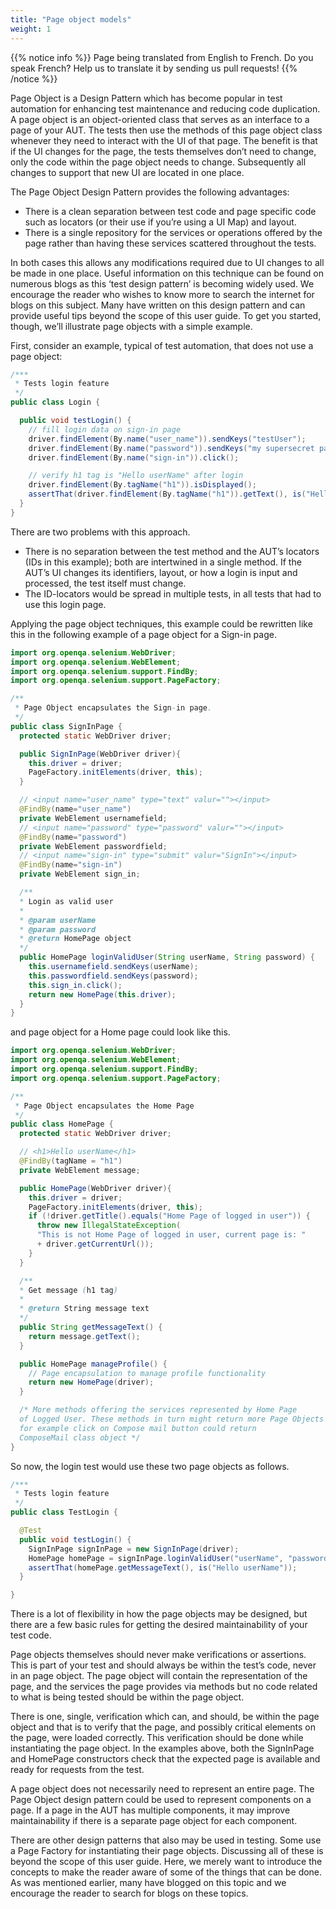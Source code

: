 ```yaml
---
title: "Page object models"
weight: 1
---
```


{{% notice info %}}
<i class="fas fa-language"></i> Page being translated from 
English to French. Do you speak French? Help us to translate
it by sending us pull requests!
{{% /notice %}}

Page Object is a Design Pattern which has become popular in test automation for
enhancing test maintenance and reducing code duplication. A page object is an
object-oriented class that serves as an interface to a page of your AUT. The
tests then use the methods of this page object class whenever they need to
interact with the UI of that page. The benefit is that if the UI changes for
the page, the tests themselves don’t need to change, only the code within the
page object needs to change. Subsequently all changes to support that new UI
are located in one place.

The Page Object Design Pattern provides the following advantages:

* There is a clean separation between test code and page specific code such as
  locators (or their use if you’re using a UI Map) and layout.
* There is a single repository for the services or operations offered by the page
  rather than having these services scattered throughout the tests.

In both cases this allows any modifications required due to UI changes to all
be made in one place. Useful information on this technique can be found on
numerous blogs as this ‘test design pattern’ is becoming widely used. We
encourage the reader who wishes to know more to search the internet for blogs
on this subject. Many have written on this design pattern and can provide
useful tips beyond the scope of this user guide. To get you started, though,
we’ll illustrate page objects with a simple example.

First, consider an example, typical of test automation, that does not use a
page object:

```java
/***
 * Tests login feature
 */
public class Login {

  public void testLogin() {
    // fill login data on sign-in page
    driver.findElement(By.name("user_name")).sendKeys("testUser");
    driver.findElement(By.name("password")).sendKeys("my supersecret password");
    driver.findElement(By.name("sign-in")).click();

    // verify h1 tag is "Hello userName" after login
    driver.findElement(By.tagName("h1")).isDisplayed();
    assertThat(driver.findElement(By.tagName("h1")).getText(), is("Hello userName"));
  }
}
```

There are two problems with this approach.

* There is no separation between the test method and the AUT’s locators (IDs in 
this example); both are intertwined in a single method. If the AUT’s UI changes 
its identifiers, layout, or how a login is input and processed, the test itself 
must change.
* The ID-locators would be spread in multiple tests, in all tests that had to 
use this login page.

Applying the page object techniques, this example could be rewritten like this
in the following example of a page object for a Sign-in page.

```java
import org.openqa.selenium.WebDriver;
import org.openqa.selenium.WebElement;
import org.openqa.selenium.support.FindBy;
import org.openqa.selenium.support.PageFactory;

/**
 * Page Object encapsulates the Sign-in page.
 */
public class SignInPage {
  protected static WebDriver driver;

  public SignInPage(WebDriver driver){
    this.driver = driver;
    PageFactory.initElements(driver, this);
  }

  // <input name="user_name" type="text" valur=""></input>
  @FindBy(name="user_name")
  private WebElement usernamefield;
  // <input name="password" type="password" valur=""></input>
  @FindBy(name="password")
  private WebElement passwordfield;
  // <input name="sign-in" type="submit" valur="SignIn"></input>
  @FindBy(name="sign-in")
  private WebElement sign_in;

  /**
  * Login as valid user
  *
  * @param userName
  * @param password
  * @return HomePage object
  */
  public HomePage loginValidUser(String userName, String password) {
    this.usernamefield.sendKeys(userName);
    this.passwordfield.sendKeys(password);
    this.sign_in.click();
    return new HomePage(this.driver);
  }
}
```

and page object for a Home page could look like this.

```java
import org.openqa.selenium.WebDriver;
import org.openqa.selenium.WebElement;
import org.openqa.selenium.support.FindBy;
import org.openqa.selenium.support.PageFactory;

/**
 * Page Object encapsulates the Home Page
 */
public class HomePage {
  protected static WebDriver driver;

  // <h1>Hello userName</h1>
  @FindBy(tagName = "h1")
  private WebElement message;

  public HomePage(WebDriver driver){
    this.driver = driver;
    PageFactory.initElements(driver, this);
    if (!driver.getTitle().equals("Home Page of logged in user")) {
      throw new IllegalStateException(
      "This is not Home Page of logged in user, current page is: "
      + driver.getCurrentUrl());
    }
  }

  /**
  * Get message (h1 tag)
  *
  * @return String message text
  */
  public String getMessageText() {
    return message.getText();
  }

  public HomePage manageProfile() {
    // Page encapsulation to manage profile functionality
    return new HomePage(driver);
  }

  /* More methods offering the services represented by Home Page
  of Logged User. These methods in turn might return more Page Objects
  for example click on Compose mail button could return 
  ComposeMail class object */
}
```

So now, the login test would use these two page objects as follows.

```java
/***
 * Tests login feature
 */
public class TestLogin {

  @Test
  public void testLogin() {
    SignInPage signInPage = new SignInPage(driver);
    HomePage homePage = signInPage.loginValidUser("userName", "password");
    assertThat(homePage.getMessageText(), is("Hello userName"));
  }

}
```

There is a lot of flexibility in how the page objects may be designed, but
there are a few basic rules for getting the desired maintainability of your
test code.

Page objects themselves should never make verifications or assertions. This is
part of your test and should always be within the test’s code, never in an page
object. The page object will contain the representation of the page, and the
services the page provides via methods but no code related to what is being
tested should be within the page object.

There is one, single, verification which can, and should, be within the page
object and that is to verify that the page, and possibly critical elements on
the page, were loaded correctly. This verification should be done while
instantiating the page object. In the examples above, both the SignInPage and
HomePage constructors check that the expected page is available and ready for
requests from the test.

A page object does not necessarily need to represent an entire page. The Page
Object design pattern could be used to represent components on a page. If a
page in the AUT has multiple components, it may improve maintainability if
there is a separate page object for each component.

There are other design patterns that also may be used in testing. Some use a
Page Factory for instantiating their page objects. Discussing all of these is
beyond the scope of this user guide. Here, we merely want to introduce the
concepts to make the reader aware of some of the things that can be done. As
was mentioned earlier, many have blogged on this topic and we encourage the
reader to search for blogs on these topics.
